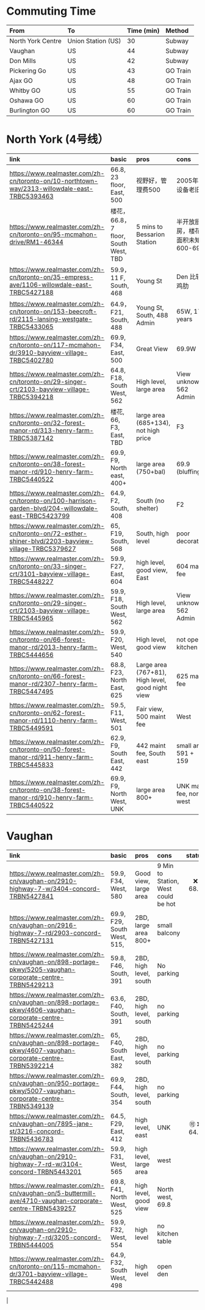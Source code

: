 # Commuting Time


| From | To | Time (min) | Method | 
|:---|:---|:---|:---|
| North York Centre | Union Station (US) | 30 | Subway|
| Vaughan | US | 44| Subway | 
| Don Mills | US | 42 | Subway|
| Pickering Go | US | 43 | GO Train|
| Ajax GO | US | 48 | GO Train | 
| Whitby GO | US | 55 | GO Train | 
| Oshawa GO | US | 60 | GO Train | 
| Burlington GO | US | 60 | GO Train |




# North York (4号线）

| link  | basic  | pros  | cons  | status |
|:---|:---|:---|:---|:---:| 
| https://www.realmaster.com/zh-cn/toronto-on/10-northtown-way/2313-willowdale-east-TRBC5393463   | 66.8, 23 floor, East, 500  |  视野好，管理费500 | 2005年建 设备老旧 |  |
| https://www.realmaster.com/zh-cn/toronto-on/95-mcmahon-drive/RM1-46344  | 楼花，66.8，7 floor, South West, TBD | 5 mins to Bessarion Station | 半开放厨房，楼花，面积未知 600-699  | 
| https://www.realmaster.com/zh-cn/toronto-on/35-empress-ave/1106-willowdale-east-TRBC5427188 | 59.9， 11 F, South, 468 | Young St | Den 比较鸡肋|
| https://www.realmaster.com/zh-cn/toronto-on/153-beecroft-rd/2115-lansing-westgate-TRBC5433065 | 64.9， F21, South, 488 | Young St, South, 488 Admin| 65W, 17 years | :x: 65.5 | 
| https://www.realmaster.com/zh-cn/toronto-on/117-mcmahon-dr/3910-bayview-village-TRBC5402780 | 69.9, F34, East, 500 | Great View | 69.9W|
| https://www.realmaster.com/zh-cn/toronto-on/29-singer-crt/2103-bayview-village-TRBC5394218 | 64.8, F18, South West, 562 | High level, large area | View unknown, 562 Admin| 
| https://www.realmaster.com/zh-cn/toronto-on/32-forest-manor-rd/313-henry-farm-TRBC5387142 | 楼花, 66, F3, East, TBD| large area (685+134), not high price| F3|
| https://www.realmaster.com/zh-cn/toronto-on/38-forest-manor-rd/910-henry-farm-TRBC5440522 | 69.9, F9, North east, 400+ | large area (750+bal) | 69.9 (bluffing) | | 
| https://www.realmaster.com/zh-cn/toronto-on/100-harrison-garden-blvd/204-willowdale-east-TRBC5423799 | 64.9, F2, South, 408 | South (no shelter) | F2 | |
| https://www.realmaster.com/zh-cn/toronto-on/72-esther-shiner-blvd/2203-bayview-village-TRBC5379627 | 65, F19, South, 568 | South, high level | poor decoration | | 
| https://www.realmaster.com/zh-cn/toronto-on/33-singer-crt/3101-bayview-village-TRBC5448227 | 59.9, F27, East, 604 | high level, good view, East | 604 maint fee | :x: 65.6 |
| https://www.realmaster.com/zh-cn/toronto-on/29-singer-crt/2103-bayview-village-TRBC5445965 | 59.9, F18, South West, 562 | High level, large area | View unknown, 562 Admin| |
| https://www.realmaster.com/zh-cn/toronto-on/66-forest-manor-rd/2013-henry-farm-TRBC5444656 | 59.9, F20, West, 540 | High level, good view | not open kitchen | |
| https://www.realmaster.com/zh-cn/toronto-on/66-forest-manor-rd/2307-henry-farm-TRBC5447495 | 68.8, F23, North East, 625 | Large area (767+81), High level, good night view | 625 maint fee | |
| https://www.realmaster.com/zh-cn/toronto-on/62-forest-manor-rd/1110-henry-farm-TRBC5449591 | 59.5, F11, West, 501 | Fair view, 500 maint fee | West | | 
| https://www.realmaster.com/zh-cn/toronto-on/50-forest-manor-rd/911-henry-farm-TRBC5445833 | 62.9, F9, South East, 442 | 442 maint fee, South east | small area 591 + 159 | | 
| https://www.realmaster.com/zh-cn/toronto-on/38-forest-manor-rd/910-henry-farm-TRBC5440522 | 69.9, F9, North West, UNK | large area 800+ | UNK maint fee, north west | | 



# Vaughan

| link  | basic  | pros  | cons  | status |
|:---|:---|:---|:---|:---:| 
| https://www.realmaster.com/zh-cn/vaughan-on/2910-highway-7-w/3404-concord-TRBN5427841 | 59.9, F34, West, 580 | Good view, large area | 9 Min to Station, West could be hot| :x: 68.8 |
| https://www.realmaster.com/zh-cn/vaughan-on/2916-highway-7-rd/2903-concord-TRBN5427131 | 69.9, F29, South West, 515, | 2BD, large area 800+ | small balcony | |
| https://www.realmaster.com/zh-cn/vaughan-on/898-portage-pkwy/5205-vaughan-corporate-centre-TRBN5429213| 59.8, F46, South, 391 | 2BD, high level, south | No parking| | 
| https://www.realmaster.com/zh-cn/vaughan-on/898-portage-pkwy/4606-vaughan-corporate-centre-TRBN5425244 | 63.6, F40, South, 391 | 2BD, high level, south | no parking| | 
| https://www.realmaster.com/zh-cn/vaughan-on/898-portage-pkwy/4607-vaughan-corporate-centre-TRBN5392214 | 65, F40, South East, 382 | 2BD, high level, south | no parking| | 
| https://www.realmaster.com/zh-cn/vaughan-on/950-portage-pkwy/5007-vaughan-corporate-centre-TRBN5349139 | 69.9, F44, South, 354 | 2BD, high level, south | no parking| | 
| https://www.realmaster.com/zh-cn/vaughan-on/7895-jane-st/3216-concord-TRBN5436783 | 64.5, F29, East, 412 | high level, east | UNK | :accept: :x: 64.5 |
| https://www.realmaster.com/zh-cn/vaughan-on/2910-highway-7-rd-w/3104-concord-TRBN5443201 | 59.9, F31, West, 565 | high level, large area | west | |
| https://www.realmaster.com/zh-cn/vaughan-on/5-buttermill-ave/4710-vaughan-corporate-centre-TRBN5439257 | 69.8, F41, North West, 525 | high level, good view | North west, 69.8||
| https://www.realmaster.com/zh-cn/vaughan-on/2910-highway-7-rd/3205-concord-TRBN5444005 | 59.9, F32, West, 554 | high level | no kitchen table | |
| https://www.realmaster.com/zh-cn/toronto-on/115-mcmahon-dr/3701-bayview-village-TRBC5442488 | 64.9, F32, South West, 498 | high level | open den | |
|


